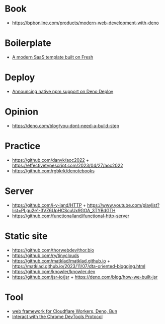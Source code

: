# Book

- https://bpbonline.com/products/modern-web-development-with-deno

# Boilerplate

- [A modern SaaS template built on Fresh](https://github.com/denoland/saaskit)

# Deploy

- [Announcing native npm support on Deno Deploy](https://deno.com/blog/npm-on-deno-deploy)

# Opinion

- https://deno.com/blog/you-dont-need-a-build-step

# Practice

- https://github.com/danvk/aoc2022 + https://effectivetypescript.com/2023/04/27/aoc2022
- https://github.com/rgbkrk/denotebooks

# Server

- https://github.com/i-y-land/HTTP + https://www.youtube.com/playlist?list=PLgu2e1-3VZ6UpHCScuUx9GOA_3TYBdGTH
- https://github.com/functionalland/functional-http-server 

# Static site

- https://github.com/thorwebdev/thor.bio
- https://github.com/ry/tinyclouds
- https://github.com/matklad/matklad.github.io + https://matklad.github.io/2023/11/07/dta-oriented-blogging.html
- https://github.com/knowler/knowler.dev
- https://github.com/jsr-io/jsr + https://deno.com/blog/how-we-built-jsr

# Tool

- [web framework for Cloudflare Workers, Deno, Bun](https://github.com/honojs/hono)
- [Interact with the Chrome DevTools Protocol](https://jsr.io/@simple-cdp/simple-cdp)
